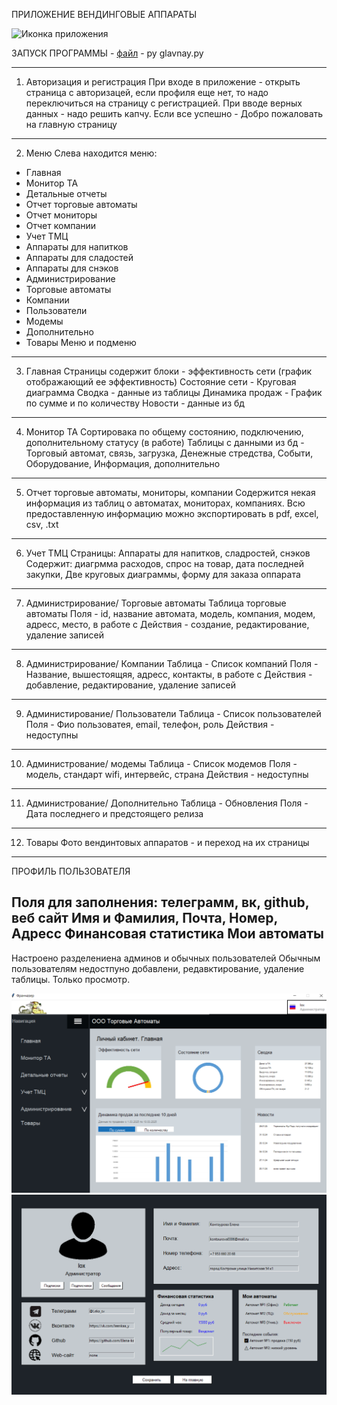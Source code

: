ПРИЛОЖЕНИЕ ВЕНДИНГОВЫЕ АППАРАТЫ

![Иконка приложения](Frame-30.ico)

ЗАПУСК ПРОГРАММЫ - [файл](glavnay.py) - py glavnay.py

---

1. Авторизация и регистрация
При входе в приложение - открыть страница с авторизацей, если профиля еще нет,
то надо переключиться на страницу с регистрацией.
При вводе верных данных - надо решить капчу. 
Если все успешно - Добро пожаловать на главную страницу 
---

2. Меню
Слева находится меню:
 - Главная
 - Монитор ТА
 - Детальные отчеты 
  - Отчет торговые автоматы
  - Отчет мониторы
  - Отчет компании
 - Учет ТМЦ
  - Аппараты для напитков
  - Аппараты для сладостей 
  - Аппараты для снэков
 - Администрирование
  - Торговые автоматы
  - Компании
  - Пользователи 
  - Модемы
  - Дополнительно
 - Товары
Меню и подменю
---

3. Главная
Страницы содержит блоки - эффективность сети (график отображающий  ее эффективность)
Состояние сети - Круговая диаграмма
Сводка - данные из таблицы 
Динамика продаж - График по сумме и по количеству 
Новости - данные из бд 
---

4. Монитор ТА
Сортировака по общему состоянию, подключению, дополнительному статусу (в работе)
Таблицы с данными из бд - Торговый автомат, связь, загрузка, Денежные стредства, Событи,
Оборудование, Информация, дополнительно
---

5. Отчет торговые автоматы, мониторы, компании
Содержится некая информация из таблиц о автоматах, мониторах, компаниях.
Всю предоставленную информацию можно экспортировать в pdf, excel, csv, .txt
---

6. Учет ТМЦ
Страницы: Аппараты для напитков, сладростей, снэков
Содержит: диагрмма расходов, спрос на товар, дата последней закупки, 
Две круговых диаграммы, форму для заказа оппарата
---

7. Администрирование/ Торговые автоматы 
Таблица торговые автоматы
Поля - id, название автомата, модель, компания, модем, адресс, место, в работе с
Действия - создание, редактирование, удаление записей 
---

8. Администрирование/ Компании
Таблица - Список компаний 
Поля - Название, вышестоящяя, адресс, контакты, в работе с 
Действия - добавление, редактирование, удаление записей
---

9. Администирование/ Пользователи
Таблица - Список пользователей
Поля - Фио пользоватея, email, телефон, роль
Действия - недоступны
---

10. Администрование/ модемы
Таблица - Список модемов
Поля - модель, стандарт wifi, интервейс, страна
Действия - недоступны 
---

11. Администрование/ Дополнительно
Таблица - Обновления
Поля - Дата последнего и предстоящего релиза
---

12. Товары
Фото вендинтовых аппаратов - и переход на их страницы
---

ПРОФИЛЬ ПОЛЬЗОВАТЕЛЯ 

Поля для заполнения: телеграмм, вк, github, веб сайт
                    Имя и Фамилия, Почта, Номер, Адресс
Финансовая статистика
Мои автоматы 
---

Настроено разделениена админов и обычных пользователей
Обычным пользователям недостпуно добавлени, редавктирование, удаление таблицы.
Только просмотр. 

![Главный экран](image.png)
![профиль](image-1.png)